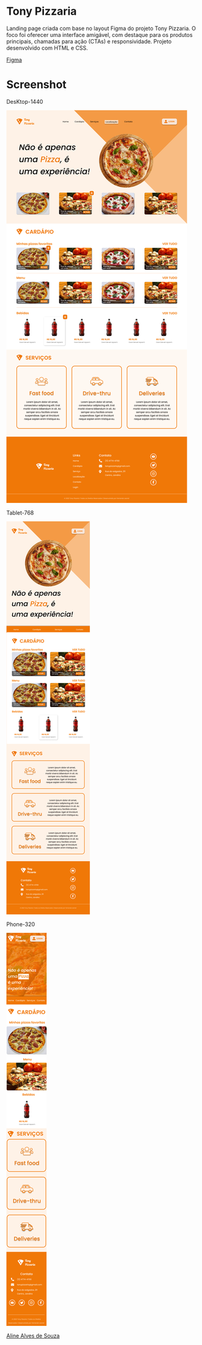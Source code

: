 # Tony Pizzaria

Landing page criada com base no layout Figma do projeto Tony Pizzaria. O foco foi oferecer uma interface amigável, com destaque para os produtos principais, chamadas para ação (CTAs) e responsividade. Projeto desenvolvido com HTML e CSS.

[Figma](https://www.figma.com/design/CT1kG4O6Uig5MXcCX7YvVk/Pizza?node-id=0-1&p=f&t=gkdVWEyXw8rN1bSt-0)

# Screenshot

DesKtop-1440

![](./img/dektop-1440.png)


Tablet-768

![](./img/tablet-768.png)


Phone-320

![](./img/phone-320.png)

[Aline Alves de Souza](www.linkedin.com/in/aline-alves-engenheira)

